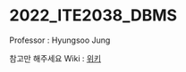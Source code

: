 # 2022_ITE2038_DBMS
Professor : Hyungsoo Jung

참고만 해주세요
Wiki : [위키](https://github.com/minwpark/2022_ITE2038_DBMS/wiki)
